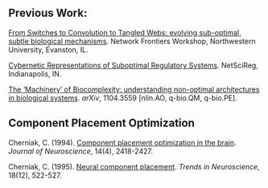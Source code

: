 ## Previous Work:

[From Switches to Convolution to Tangled Webs: evolving sub-optimal, subtle biological mechanisms](https://www.academia.edu/5232331/From_Switches_to_Convolution_to_Tangled_Webs_evolving_sub-optimal_subtle_biological_mechanisms). Network Frontiers Workshop, Northwestern University, Evanston, IL.

[Cybernetic Representations of Suboptimal Regulatory Systems](https://figshare.com/articles/Cybernetic_Representations_of_Suboptimal_Regulatory_Systems/5084956). NetSciReg, Indianapolis, IN.

[The ‘Machinery’ of Biocomplexity: understanding non-optimal architectures in biological systems](https://arxiv.org/abs/1104.3559). _arXiv_, 1104.3559 [nlin.AO, q-bio.QM, q-bio.PE].


## Component Placement Optimization

Cherniak, C. (1994). [Component placement optimization in the brain](https://www.ncbi.nlm.nih.gov/pubmed/8158278). _Journal of Neuroscience_,  14(4), 2418-2427.

Cherniak, C. (1995). [Neural component placement](https://www.ncbi.nlm.nih.gov/pubmed/8638292). _Trends in Neuroscience_, 18(12), 522-527.

